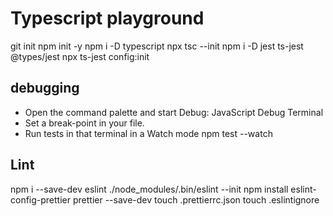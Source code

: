 # Typescript playground

git init
npm init -y
npm i -D typescript
npx tsc --init
npm i -D jest ts-jest @types/jest
npx ts-jest config:init

## debugging

- Open the command palette and start Debug: JavaScript Debug Terminal
- Set a break-point in your file.
- Run tests in that terminal in a Watch mode npm test --watch

## Lint

npm i --save-dev eslint
./node_modules/.bin/eslint --init
npm install eslint-config-prettier prettier --save-dev
touch .prettierrc.json
touch .eslintignore
